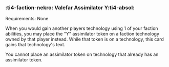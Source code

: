 ### :ti4-faction-nekro: **Valefar Assimilator Y**:ti4-absol:

Requirements: None

When you would gain another players technology using 1 of your faction abilities, you may place the "Y" assimilator token on a faction technology owned by that player instead.
While that token is on a technology, this card gains that technology's text.

You cannot place an assimilator token on technology that already has an assimilator token.
